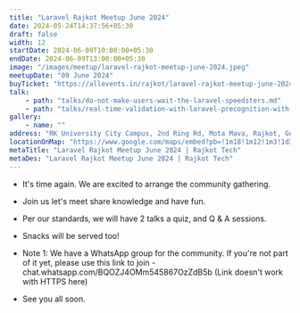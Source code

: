 ```yaml
---
title: "Laravel Rajkot Meetup June 2024"
date: 2024-05-24T14:37:56+05:30
draft: false
width: 12
startDate: 2024-06-09T10:00:00+05:30
endDate: 2024-06-09T13:00:00+05:30
image: "/images/meetup/laravel-rajkot-meetup-june-2024.jpeg"
meetupDate: "09 June 2024"
buyTicket: "https://allevents.in/rajkot/laravel-rajkot-meetup-june-2024/80002513422490"
talk: 
    - path: "talks/do-not-make-users-wait-the-laravel-speedsters.md"
    - path: "talks/real-time-validation-with-laravel-precognition-with-alpinejs.md"
gallery:
    - name: ""
address: "RK University City Campus, 2nd Ring Rd, Mota Mava, Rajkot, Gujarat 360005, India"
locationOnMap: "https://www.google.com/maps/embed?pb=!1m18!1m12!1m3!1d3692.4238969546304!2d70.75028447511475!3d22.261926944285523!2m3!1f0!2f0!3f0!3m2!1i1024!2i768!4f13.1!3m3!1m2!1s0x3959cbaf9787c173%3A0x8f107a3a70a8ad61!2sRK%20University%20City%20Campus!5e0!3m2!1sen!2sin!4v1703145039679!5m2!1sen!2sin"  
metaTitle: "Laravel Rajkot Meetup June 2024 | Rajkot Tech"
metaDes: "Laravel Rajkot Meetup June 2024 | Rajkot Tech"
---
```


- It's time again. We are excited to arrange the community gathering.

- Join us let's meet share knowledge and have fun.

- Per our standards, we will have 2 talks a quiz, and Q & A sessions.

- Snacks will be served too!

- Note 1: We have a WhatsApp group for the community. If you're not part of it yet, please use this link to join - chat.whatsapp.com/BQOZJ4OMm545867OzZdB5b (Link doesn't work with HTTPS here)

- See you all soon.
